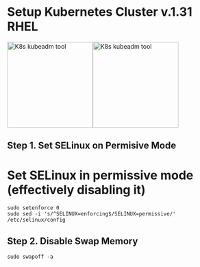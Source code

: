 # Setup Kubernetes Cluster v.1.31 RHEL
<img src="https://cdn.worldvectorlogo.com/logos/red-hat.svg" alt="K8s kubeadm tool" height="200"><img src="https://kubernetes.io/images/kubeadm-stacked-color.png" alt="K8s kubeadm tool" height="200">

## Step 1. Set SELinux on Permisive Mode
  # Set SELinux in permissive mode (effectively disabling it)
  ```
  sudo setenforce 0
  sudo sed -i 's/^SELINUX=enforcing$/SELINUX=permissive/' /etc/selinux/config
  ```

## Step 2. Disable Swap Memory 
  ```
  sudo swapoff -a
  ```
